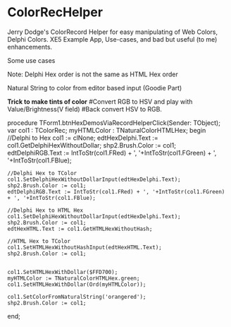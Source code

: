 # ColorRecHelper
Jerry Dodge's ColorRecord Helper for easy manipulating of Web Colors, Delphi Colors. XE5 Example App, Use-cases, and bad but useful (to me) enhancements.

Some use cases

Note: Delphi Hex order is not the same as HTML Hex order

Natural String to color from editor based input (Goodie Part)


**Trick to make tints of color**
#Convert RGB to HSV and play with Value/Brightness(V field)
#Back convert HSV to RGB.



procedure TForm1.btnHexDemosViaRecordHelperClick(Sender: TObject);
var
 col1 : TColorRec;
 myHTMLColor : TNaturalColorHTMLHex;
begin
    //Delphi to Hex
    col1 := clNone;
    edtHexDelphi.Text := col1.GetDelphiHexWithoutDollar;
    shp2.Brush.Color := col1;
    edtDelphiRGB.Text := IntToStr(col1.FRed) + ', '+IntToStr(col1.FGreen) + ', '+IntToStr(col1.FBlue);

    //Delphi Hex to TColor
    col1.SetDelphiHexWithoutDollarInput(edtHexDelphi.Text);
    shp2.Brush.Color := col1;
    edtDelphiRGB.Text := IntToStr(col1.FRed) + ', '+IntToStr(col1.FGreen) + ', '+IntToStr(col1.FBlue);

    //Delphi Hex to HTML Hex
    col1.SetDelphiHexWithoutDollarInput(edtHexDelphi.Text);
    shp2.Brush.Color := col1;
    edtHexHTML.Text := col1.GetHTMLHexWithoutHash;

    //HTML Hex to TColor
    col1.SetHTMLHexWithoutHashInput(edtHexHTML.Text);
    shp2.Brush.Color := col1;


    col1.SetHTMLHexWithDollar($FFD700);
    myHTMLColor := TNaturalColorHTMLHex.green;
    col1.SetHTMLHexWithDollar(Ord(myHTMLColor));

    col1.SetColorFromNaturalString('orangered');
    shp2.Brush.Color := col1;
end;

